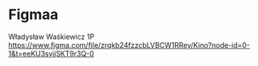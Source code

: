 # Figmaa
Władysław Waśkiewicz 1P
https://www.figma.com/file/zrqkb24fzzcbLVBCW1RRey/Kino?node-id=0-1&t=eeKU3syjjSKT9r3Q-0
